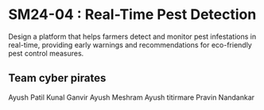 # SM24-04 : Real-Time Pest Detection
Design a platform that helps farmers detect and monitor pest infestations in
real-time, providing early warnings and recommendations for eco-friendly pest
control measures.

## Team cyber pirates
Ayush Patil
Kunal Ganvir
Ayush Meshram
Ayush titirmare
Pravin Nandankar

